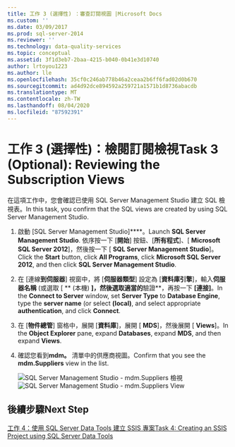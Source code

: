 ```yaml
---
title: 工作 3 (選擇性) ：審查訂閱視圖 |Microsoft Docs
ms.custom: ''
ms.date: 03/09/2017
ms.prod: sql-server-2014
ms.reviewer: ''
ms.technology: data-quality-services
ms.topic: conceptual
ms.assetid: 3f1d3eb7-2baa-4215-b040-0b41e3d10740
author: lrtoyou1223
ms.author: lle
ms.openlocfilehash: 35cf0c246ab778b46a2ceaa2b6ff6fad02d0b670
ms.sourcegitcommit: ad4d92dce894592a259721a1571b1d8736abacdb
ms.translationtype: MT
ms.contentlocale: zh-TW
ms.lasthandoff: 08/04/2020
ms.locfileid: "87592391"
---
```

# <a name="task-3-optional-reviewing-the-subscription-views"></a><span data-ttu-id="2e25f-102">工作 3 (選擇性)：檢閱訂閱檢視</span><span class="sxs-lookup"><span data-stu-id="2e25f-102">Task 3 (Optional): Reviewing the Subscription Views</span></span>
  <span data-ttu-id="2e25f-103">在這項工作中，您會確認已使用 SQL Server Management Studio 建立 SQL 檢視表。</span><span class="sxs-lookup"><span data-stu-id="2e25f-103">In this task, you confirm that the SQL views are created by using SQL Server Management Studio.</span></span>

1.  <span data-ttu-id="2e25f-104">啟動 [SQL Server Management Studio]\*\*\*\*。</span><span class="sxs-lookup"><span data-stu-id="2e25f-104">Launch **SQL Server Management Studio**.</span></span> <span data-ttu-id="2e25f-105">依序按一下 [**開始**] 按鈕、[**所有程式**]、[ **Microsoft SQL Server 2012**]，然後按一下 [ **SQL Server Management Studio**]。</span><span class="sxs-lookup"><span data-stu-id="2e25f-105">Click the **Start** button, click **All Programs**, click **Microsoft SQL Server 2012**, and then click **SQL Server Management Studio**.</span></span>

2.  <span data-ttu-id="2e25f-106">在 [連線**到伺服器**] 視窗中，將 [**伺服器類型**] 設定為 [**資料庫引擎**]，輸入**伺服器名稱** (或選取 [ \*\* (本機) **]，然後選取適當的**驗證\*\*，再按一下 **[連接]**。</span><span class="sxs-lookup"><span data-stu-id="2e25f-106">In the **Connect to Server** window, set **Server Type** to **Database Engine**, type the **server name** (or select **(local)**, and select appropriate **authentication**, and click **Connect**.</span></span>

3.  <span data-ttu-id="2e25f-107">在 [**物件總管**] 窗格中，展開 [**資料庫**]，展開 [ **MDS**]，然後展開 [ **Views**]。</span><span class="sxs-lookup"><span data-stu-id="2e25f-107">In the **Object Explorer** pane, expand **Databases**, expand **MDS**, and then expand **Views**.</span></span>

4.  <span data-ttu-id="2e25f-108">確認您看到**mdm。** 清單中的供應商視圖。</span><span class="sxs-lookup"><span data-stu-id="2e25f-108">Confirm that you see the **mdm.Suppliers** view in the list.</span></span>

     <span data-ttu-id="2e25f-109">![SQL Server Management Studio - mdm.Suppliers 檢視](../../2014/tutorials/media/et-reviewingthesubscriptionviews.jpg "SQL Server Management Studio - mdm.Suppliers 檢視")</span><span class="sxs-lookup"><span data-stu-id="2e25f-109">![SQL Server Management Studio - mdm.Suppliers View](../../2014/tutorials/media/et-reviewingthesubscriptionviews.jpg "SQL Server Management Studio - mdm.Suppliers View")</span></span>

## <a name="next-step"></a><span data-ttu-id="2e25f-110">後續步驟</span><span class="sxs-lookup"><span data-stu-id="2e25f-110">Next Step</span></span>
 [<span data-ttu-id="2e25f-111">工作 4：使用 SQL Server Data Tools 建立 SSIS 專案</span><span class="sxs-lookup"><span data-stu-id="2e25f-111">Task 4: Creating an SSIS Project using SQL Server Data Tools</span></span>](../../2014/tutorials/task-4-creating-an-ssis-project-using-sql-server-data-tools.md)
